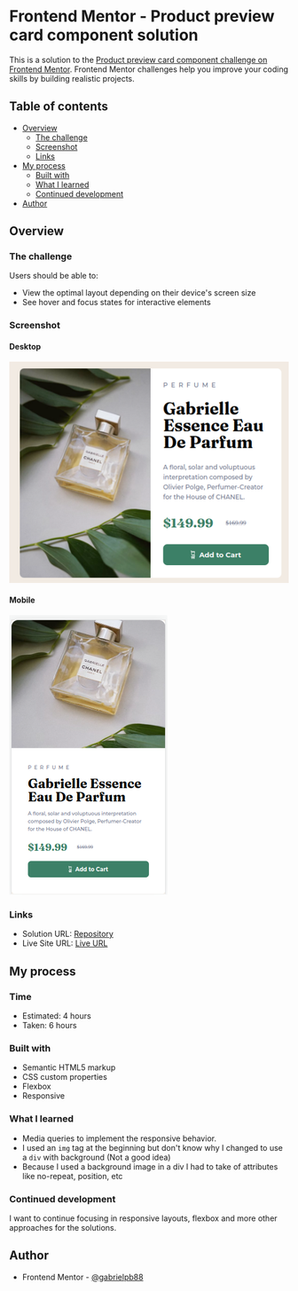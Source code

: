 # Frontend Mentor - Product preview card component solution

This is a solution to the [Product preview card component challenge on Frontend Mentor](https://www.frontendmentor.io/challenges/product-preview-card-component-GO7UmttRfa). Frontend Mentor challenges help you improve your coding skills by building realistic projects. 

## Table of contents

- [Overview](#overview)
  - [The challenge](#the-challenge)
  - [Screenshot](#screenshot)
  - [Links](#links)
- [My process](#my-process)
  - [Built with](#built-with)
  - [What I learned](#what-i-learned)
  - [Continued development](#continued-development)
- [Author](#author)

## Overview

### The challenge

Users should be able to:

- View the optimal layout depending on their device's screen size
- See hover and focus states for interactive elements

### Screenshot

#### Desktop
![img.png](screenshots/desktop.png)

#### Mobile
![img.png](screenshots/mobile.png)

### Links

- Solution URL: [Repository](https://github.com/gabrielpb88/frontendmentor/tree/product-preview-card)
- Live Site URL: [Live URL](https://gabrielpb88.github.io/frontendmentor/product-preview-card-component-main)

## My process

### Time
- Estimated: 4 hours
- Taken: 6 hours

### Built with

- Semantic HTML5 markup
- CSS custom properties
- Flexbox
- Responsive

### What I learned

- Media queries to implement the responsive behavior.
- I used an ```img``` tag at the beginning but don't know why I changed to use a ```div``` with background (Not a good idea)
- Because I used a background image in a div I had to take of attributes like no-repeat, position, etc

### Continued development

I want to continue focusing in responsive layouts, flexbox and more other approaches for the solutions.

## Author

- Frontend Mentor - [@gabrielpb88](https://www.frontendmentor.io/profile/gabrielpb88)